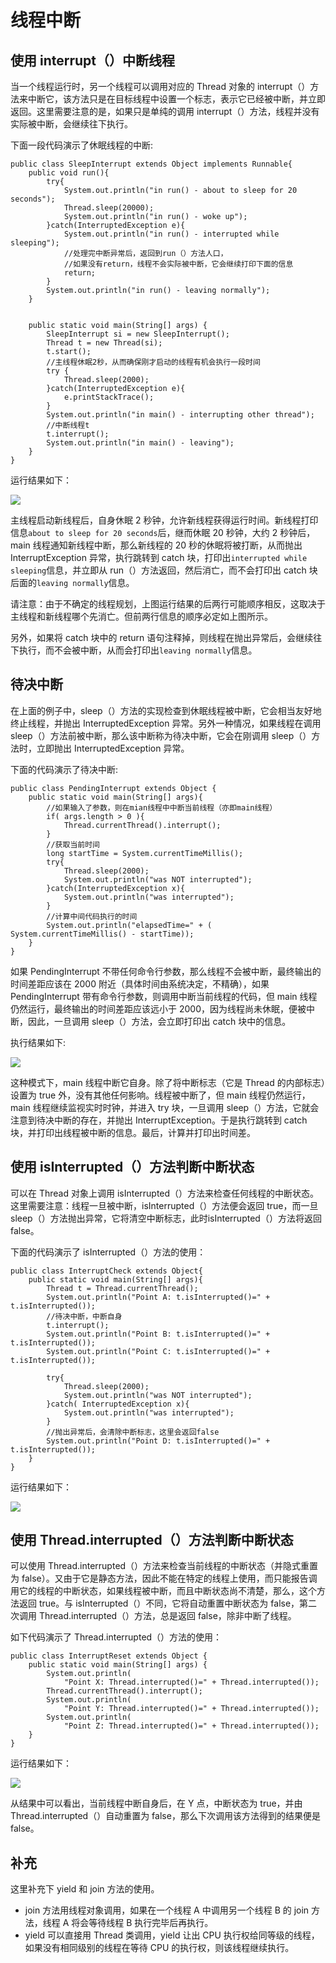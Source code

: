 # 线程中断

## 使用 interrupt（）中断线程

当一个线程运行时，另一个线程可以调用对应的 Thread 对象的 interrupt（）方法来中断它，该方法只是在目标线程中设置一个标志，表示它已经被中断，并立即返回。这里需要注意的是，如果只是单纯的调用 interrupt（）方法，线程并没有实际被中断，会继续往下执行。

下面一段代码演示了休眠线程的中断:

```
public class SleepInterrupt extends Object implements Runnable{  
    public void run(){  
        try{  
            System.out.println("in run() - about to sleep for 20 seconds");  
            Thread.sleep(20000);  
            System.out.println("in run() - woke up");  
        }catch(InterruptedException e){  
            System.out.println("in run() - interrupted while sleeping");  
            //处理完中断异常后，返回到run（）方法人口，  
            //如果没有return，线程不会实际被中断，它会继续打印下面的信息  
            return;    
        }  
        System.out.println("in run() - leaving normally");  
    }  
  
  
    public static void main(String[] args) {  
        SleepInterrupt si = new SleepInterrupt();  
        Thread t = new Thread(si);  
        t.start();  
        //主线程休眠2秒，从而确保刚才启动的线程有机会执行一段时间  
        try {  
            Thread.sleep(2000);   
        }catch(InterruptedException e){  
            e.printStackTrace();  
        }  
        System.out.println("in main() - interrupting other thread");  
        //中断线程t  
        t.interrupt();  
        System.out.println("in main() - leaving");  
    }  
} 
```

运行结果如下：

![](images/result2.png)

主线程启动新线程后，自身休眠 2 秒钟，允许新线程获得运行时间。新线程打印信息`about to sleep for 20 seconds`后，继而休眠 20 秒钟，大约 2 秒钟后，main 线程通知新线程中断，那么新线程的 20 秒的休眠将被打断，从而抛出 InterruptException 异常，执行跳转到 catch 块，打印出`interrupted while sleeping`信息，并立即从 run（）方法返回，然后消亡，而不会打印出 catch 块后面的`leaving normally`信息。

请注意：由于不确定的线程规划，上图运行结果的后两行可能顺序相反，这取决于主线程和新线程哪个先消亡。但前两行信息的顺序必定如上图所示。

另外，如果将 catch 块中的 return 语句注释掉，则线程在抛出异常后，会继续往下执行，而不会被中断，从而会打印出`leaving normally`信息。

## 待决中断

在上面的例子中，sleep（）方法的实现检查到休眠线程被中断，它会相当友好地终止线程，并抛出 InterruptedException 异常。另外一种情况，如果线程在调用 sleep（）方法前被中断，那么该中断称为待决中断，它会在刚调用 sleep（）方法时，立即抛出 InterruptedException 异常。

下面的代码演示了待决中断:

```
public class PendingInterrupt extends Object {  
    public static void main(String[] args){  
        //如果输入了参数，则在mian线程中中断当前线程（亦即main线程）  
        if( args.length > 0 ){  
            Thread.currentThread().interrupt();  
        }   
        //获取当前时间  
        long startTime = System.currentTimeMillis();  
        try{  
            Thread.sleep(2000);  
            System.out.println("was NOT interrupted");  
        }catch(InterruptedException x){  
            System.out.println("was interrupted");  
        }  
        //计算中间代码执行的时间  
        System.out.println("elapsedTime=" + ( System.currentTimeMillis() - startTime));  
    }  
}
```

如果 PendingInterrupt 不带任何命令行参数，那么线程不会被中断，最终输出的时间差距应该在 2000 附近（具体时间由系统决定，不精确），如果 PendingInterrupt 带有命令行参数，则调用中断当前线程的代码，但 main 线程仍然运行，最终输出的时间差距应该远小于 2000，因为线程尚未休眠，便被中断，因此，一旦调用 sleep（）方法，会立即打印出 catch 块中的信息。

执行结果如下:

![](images/result3.png)

这种模式下，main 线程中断它自身。除了将中断标志（它是 Thread 的内部标志）设置为 true 外，没有其他任何影响。线程被中断了，但 main 线程仍然运行，main 线程继续监视实时时钟，并进入 try 块，一旦调用 sleep（）方法，它就会注意到待决中断的存在，并抛出 InterruptException。于是执行跳转到 catch 块，并打印出线程被中断的信息。最后，计算并打印出时间差。

## 使用 isInterrupted（）方法判断中断状态

可以在 Thread 对象上调用 isInterrupted（）方法来检查任何线程的中断状态。这里需要注意：线程一旦被中断，isInterrupted（）方法便会返回 true，而一旦 sleep（）方法抛出异常，它将清空中断标志，此时isInterrupted（）方法将返回 false。

下面的代码演示了 isInterrupted（）方法的使用：

```
public class InterruptCheck extends Object{  
    public static void main(String[] args){  
        Thread t = Thread.currentThread();  
        System.out.println("Point A: t.isInterrupted()=" + t.isInterrupted());  
        //待决中断，中断自身  
        t.interrupt();  
        System.out.println("Point B: t.isInterrupted()=" + t.isInterrupted());  
        System.out.println("Point C: t.isInterrupted()=" + t.isInterrupted());  
  
        try{  
            Thread.sleep(2000);  
            System.out.println("was NOT interrupted");  
        }catch( InterruptedException x){  
            System.out.println("was interrupted");  
        }  
        //抛出异常后，会清除中断标志，这里会返回false  
        System.out.println("Point D: t.isInterrupted()=" + t.isInterrupted());  
    }  
}  
```

运行结果如下：

![](images/result4.png)

## 使用 Thread.interrupted（）方法判断中断状态

可以使用 Thread.interrupted（）方法来检查当前线程的中断状态（并隐式重置为 false）。又由于它是静态方法，因此不能在特定的线程上使用，而只能报告调用它的线程的中断状态，如果线程被中断，而且中断状态尚不清楚，那么，这个方法返回 true。与 isInterrupted（）不同，它将自动重置中断状态为 false，第二次调用 Thread.interrupted（）方法，总是返回 false，除非中断了线程。

如下代码演示了 Thread.interrupted（）方法的使用：

```
public class InterruptReset extends Object {  
    public static void main(String[] args) {  
        System.out.println(  
            "Point X: Thread.interrupted()=" + Thread.interrupted());  
        Thread.currentThread().interrupt();  
        System.out.println(  
            "Point Y: Thread.interrupted()=" + Thread.interrupted());  
        System.out.println(  
            "Point Z: Thread.interrupted()=" + Thread.interrupted());  
    }  
}
```

运行结果如下：

![](images/result5.png)

从结果中可以看出，当前线程中断自身后，在 Y 点，中断状态为 true，并由 Thread.interrupted（）自动重置为 false，那么下次调用该方法得到的结果便是 false。

## 补充
这里补充下 yield 和 join 方法的使用。

- join 方法用线程对象调用，如果在一个线程 A 中调用另一个线程 B 的 join 方法，线程 A 将会等待线程 B 执行完毕后再执行。
- yield 可以直接用 Thread 类调用，yield 让出 CPU 执行权给同等级的线程，如果没有相同级别的线程在等待 CPU 的执行权，则该线程继续执行。